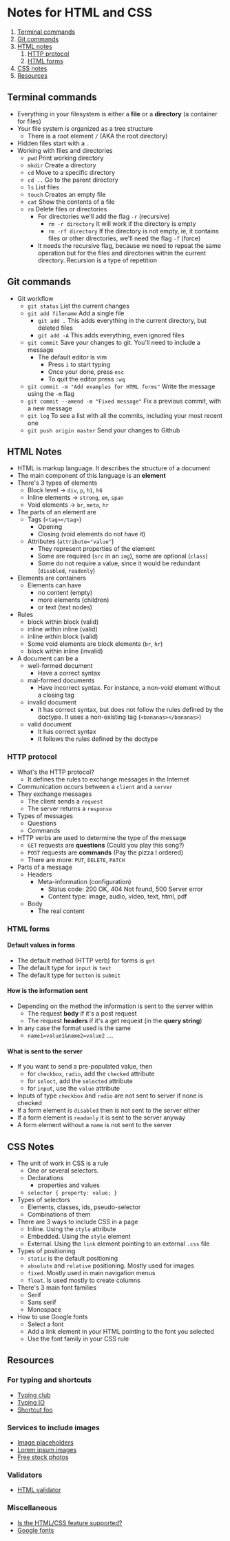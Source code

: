 # Notes for HTML and CSS

1. [Terminal commands](#terminal-commands)
1. [Git commands](#git-commands)
1. [HTML notes](#html-notes)
    1. [HTTP protocol](#http-protocol)
    1. [HTML forms](#html-forms)
1. [CSS notes](#css-notes)
1. [Resources](#resources)

## Terminal commands

* Everything in your filesystem is either a **file** or a **directory** (a container
  for files)
* Your file system is organized as a tree structure
    * There is a root element `/` (AKA the root directory)
* Hidden files start with a `.`
* Working with files and directories
    * `pwd` Print working directory
    * `mkdir` Create a directory
    * `cd` Move to a specific directory
    * `cd ..` Go to the parent directory
    * `ls` List files
    * `touch` Creates an empty file
    * `cat` Show the contents of a file
    * `rm` Delete files or directories
        * For directories we'll add the flag `-r` (recursive)
            * `rm -r directory` It will work if the directory is empty
            * `rm -rf directory` If the directory is not empty, ie, it contains files
               or other directories, we'll need the flag `-f` (force)
        * It needs the recursive flag, because we need to repeat the same operation but
          for the files and directories within the current directory. Recursion is a
          type of repetition

## Git commands

* Git workflow
    * `git status` List the current changes 
    * `git add filename` Add a single file
        * `git add .` This adds everything in the current directory, but deleted files
        * `git add -A` This adds everything, even ignored files
    * `git commit` Save your changes to git. You'll need to include a message
        * The default editor is vim
            * Press `i` to start typing
            * Once your done, press `esc`
            * To quit the editor press `:wq`
    * `git commit -m "Add examples for HTML forms"` Write the message using the `-m`
       flag
    * `git commit --amend -m "Fixed message"` Fix a previous commit, with a new
       message
    * `git log` To see a list with all the commits, including your most recent one
    * `git push origin master` Send your changes to Github

## HTML Notes

* HTML is markup language. It describes the structure of a document
* The main component of this language is an **element**
* There's 3 types of elements 
    * Block level -> `div`, `p`, `h1`, `h6`
    * Inline elements -> `strong`, `em`, `span`
    * Void elements -> `br`, `meta`, `hr`
* The parts of an element are
    * Tags (`<tag></tag>`)
        * Opening
        * Closing (void elements do not have it)
    * Attributes (`attribute="value"`) 
        * They represent properties of the element
        * Some are required (`src` in an `img`), some are optional (`class`)
        * Some do not require a value, since it would be redundant (`disabled`,
          `readonly`)
* Elements are containers
    * Elements can have 
        * no content (empty)
        * more elements (children) 
        * or text (text nodes)
* Rules
    * block within block (valid)
    * inline within inline (valid)
    * inline within block (valid)
    * Some void elements are block elements (`br`, `hr`)
    * block within inline (invalid)
* A document can be a
    * well-formed document
        * Have a correct syntax
    * mal-formed documents
        * Have incorrect syntax. For instance, a non-void element without a closing tag
    * invalid document
        * It has correct syntax, but does not follow the rules defined by the doctype.
          It uses a non-existing tag (`<bananas></bananas>`)  
    * valid document
        * It has correct syntax
        * It follows the rules defined by the doctype

### HTTP protocol

* What's the HTTP protocol?
    * It defines the rules to exchange messages in the Internet
* Communication occurs between a `client` and a `server`
* They exchange messages 
    * The client sends a `request`
    * The server returns a `response`
* Types of messages
    * Questions
    * Commands
* HTTP verbs are used to determine the type of the message
    * `GET` requests are **questions** (Could you play this song?)
    * `POST` requests are **commands** (Pay the pizza I ordered)
    * There are more: `PUT`, `DELETE`, `PATCH`
* Parts of a message
    * Headers
        * Meta-information (configuration)
            * Status code: 200 OK, 404 Not found, 500 Server error
            * Content type: image, audio, video, text, html, pdf
    * Body
        * The real content

### HTML forms

#### Default values in forms

* The default method (HTTP verb) for forms is `get`
* The default type for `input` is `text`
* The default type for `button` is `submit`

#### How is the information sent
* Depending on the method the information is sent to the server within
    * The request **body** if it's a post request
    * The request **headers** if it's a get request (in the **query string**)
* In any case the format used is the same
    * `name1=value1&name2=value2` ....

#### What is sent to the server

* If you want to send a pre-populated value, then
    * for `checkbox`, `radio`, add the `checked` attribute
    * for `select`, add the `selected` attribute
    * for `input`, use the `value` attribute
* Inputs of type `checkbox` and `radio` are not sent to server if none is
  checked
* If a form element is `disabled` then is not sent to the server either
* If a form element is `readonly` it is sent to the server anyway
* A form element without a `name` is not sent to the server

## CSS Notes

* The unit of work in CSS is a rule
    * One or several selectors.
    * Declarations
        * properties and values
    * `selector { property: value; }`
* Types of selectors
    * Elements, classes, ids, pseudo-selector
    * Combinations of them
* There are 3 ways to include CSS in a page
    * Inline. Using the `style` attribute
    * Embedded. Using the `style` element
    * External. Using the `link` element pointing to an external `.css` file
* Types of positioning
    * `static` is the default positioning
    * `absolute` and `relative` positioning. Mostly used for images
    * `fixed`. Mostly used in main navigation menus
    * `float`. Is used mostly to create columns
* There's 3 main font families
    * Serif
    * Sans serif
    * Monospace
* How to use Google fonts
    * Select a font
    * Add a link element in your HTML pointing to the font you selected
    * Use the font family in your CSS rule

## Resources

### For typing and shortcuts

* [Typing club](https://www.typingclub.com/)
* [Typing IO](https://typing.io/)
* [Shortcut foo](https://www.shortcutfoo.com/)

### Services to include images

* [Image placeholders](https://placeholder.com/)
* [Lorem ipsum images](http://lorempixel.com/)
* [Free stock photos](https://www.pexels.com/)

### Validators

* [HTML validator](https://validator.w3.org/)

### Miscellaneous

* [Is the HTML/CSS feature supported?](https://caniuse.com/)
* [Google fonts](https://fonts.google.com/)
